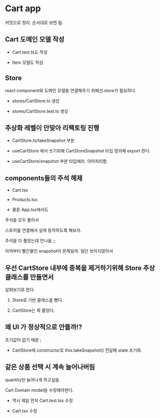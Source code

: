 # Cart app

커밋으로 정리. 순서대로 보면 됨.

## Cart 도메인 모델 작성

- Cart.test.ts도 작성

- Item 모델도 작성

## Store

react component와 도메인 모델을 연결해주기 위해선 store가 필요하다.

- stores/CartStore.ts 생성

- stores/CartStore.test.ts 생성

## 추상화 레벨이 안맞아 리팩토링 진행

- CartStore.ts/takeSnapshot 부분

- useCartStore 에서 쓰기위해 CartStoreSnapshot 타입 정의해 export 한다.

- useCartStore/snapshot 부분 타입에러. 이따처리함.

## components들의 주석 해제

- Cart.tsx

- Products.tsx

- 물론 App.tsx에서도

주석을 모두 풀어서

스토어를 연결해서 실제 동작하도록 해보자.

주석을 다 풀었는데 안나옴 ;;

아까부터 빨간불인 snapshot이 문제일까. 일단 보이지않아서

## 우선 CartStore 내부에 중복을 제거하기위해 Store 추상 클래스를 만들면서

살펴보기로 한다.

1. Store로 기반 클래스를 뺐다.

2. CartStore는 확 줄었다.

## 왜 UI 가 정상적으로 안뜰까!?

초기값이 없기 때문 ;

- CartStore에 constructor로 this.takeSnapshot() 전달해 state 초기화.

## 같은 상품 선택 시 계속 늘어나버림

quantity만 늘어나게 하고싶음.

Cart Domain model을 수정해야한다.

- 역시 제일 먼저 Cart.test.tsx 수정

- Cart.tsx 수정
